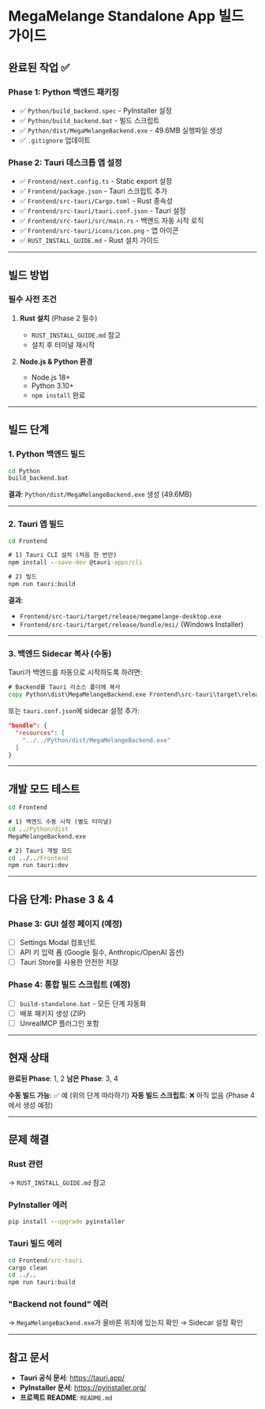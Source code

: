 # MegaMelange Standalone App 빌드 가이드

## 완료된 작업 ✅

### Phase 1: Python 백엔드 패키징
- ✅ `Python/build_backend.spec` - PyInstaller 설정
- ✅ `Python/build_backend.bat` - 빌드 스크립트
- ✅ `Python/dist/MegaMelangeBackend.exe` - 49.6MB 실행파일 생성
- ✅ `.gitignore` 업데이트

### Phase 2: Tauri 데스크톱 앱 설정
- ✅ `Frontend/next.config.ts` - Static export 설정
- ✅ `Frontend/package.json` - Tauri 스크립트 추가
- ✅ `Frontend/src-tauri/Cargo.toml` - Rust 종속성
- ✅ `Frontend/src-tauri/tauri.conf.json` - Tauri 설정
- ✅ `Frontend/src-tauri/src/main.rs` - 백엔드 자동 시작 로직
- ✅ `Frontend/src-tauri/icons/icon.png` - 앱 아이콘
- ✅ `RUST_INSTALL_GUIDE.md` - Rust 설치 가이드

---

## 빌드 방법

### 필수 사전 조건
1. **Rust 설치** (Phase 2 필수)
   - `RUST_INSTALL_GUIDE.md` 참고
   - 설치 후 터미널 재시작

2. **Node.js & Python 환경**
   - Node.js 18+
   - Python 3.10+
   - `npm install` 완료

---

## 빌드 단계

### 1. Python 백엔드 빌드

```cmd
cd Python
build_backend.bat
```

**결과**: `Python/dist/MegaMelangeBackend.exe` 생성 (49.6MB)

---

### 2. Tauri 앱 빌드

```cmd
cd Frontend

# 1) Tauri CLI 설치 (처음 한 번만)
npm install --save-dev @tauri-apps/cli

# 2) 빌드
npm run tauri:build
```

**결과**:
- `Frontend/src-tauri/target/release/megamelange-desktop.exe`
- `Frontend/src-tauri/target/release/bundle/msi/` (Windows Installer)

---

### 3. 백엔드 Sidecar 복사 (수동)

Tauri가 백엔드를 자동으로 시작하도록 하려면:

```cmd
# Backend를 Tauri 리소스 폴더에 복사
copy Python\dist\MegaMelangeBackend.exe Frontend\src-tauri\target\release\
```

또는 `tauri.conf.json`에 sidecar 설정 추가:

```json
"bundle": {
  "resources": [
    "../../Python/dist/MegaMelangeBackend.exe"
  ]
}
```

---

## 개발 모드 테스트

```cmd
cd Frontend

# 1) 백엔드 수동 시작 (별도 터미널)
cd ../Python/dist
MegaMelangeBackend.exe

# 2) Tauri 개발 모드
cd ../../Frontend
npm run tauri:dev
```

---

## 다음 단계: Phase 3 & 4

### Phase 3: GUI 설정 페이지 (예정)
- [ ] Settings Modal 컴포넌트
- [ ] API 키 입력 폼 (Google 필수, Anthropic/OpenAI 옵션)
- [ ] Tauri Store를 사용한 안전한 저장

### Phase 4: 통합 빌드 스크립트 (예정)
- [ ] `build-standalone.bat` - 모든 단계 자동화
- [ ] 배포 패키지 생성 (ZIP)
- [ ] UnrealMCP 플러그인 포함

---

## 현재 상태

**완료된 Phase**: 1, 2
**남은 Phase**: 3, 4

**수동 빌드 가능**: ✅ 예 (위의 단계 따라하기)
**자동 빌드 스크립트**: ❌ 아직 없음 (Phase 4에서 생성 예정)

---

## 문제 해결

### Rust 관련
→ `RUST_INSTALL_GUIDE.md` 참고

### PyInstaller 에러
```cmd
pip install --upgrade pyinstaller
```

### Tauri 빌드 에러
```cmd
cd Frontend/src-tauri
cargo clean
cd ../..
npm run tauri:build
```

### "Backend not found" 에러
→ `MegaMelangeBackend.exe`가 올바른 위치에 있는지 확인
→ Sidecar 설정 확인

---

## 참고 문서

- **Tauri 공식 문서**: https://tauri.app/
- **PyInstaller 문서**: https://pyinstaller.org/
- **프로젝트 README**: `README.md`
